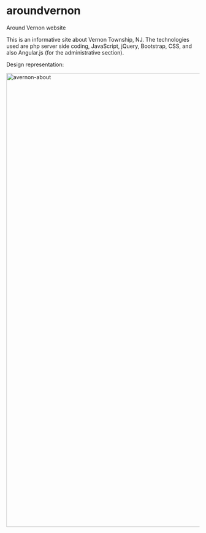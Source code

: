 # aroundvernon
Around Vernon website

This is an informative site about Vernon Township, NJ. The technologies used are php server side coding, JavaScript, jQuery, Bootstrap, CSS, and also Angular.js (for the administrative section).

Design representation:




<img width="1518" height="1184" alt="avernon-about" src="https://github.com/user-attachments/assets/86964a21-1b2d-486e-8e5c-d794cb80c930" />
